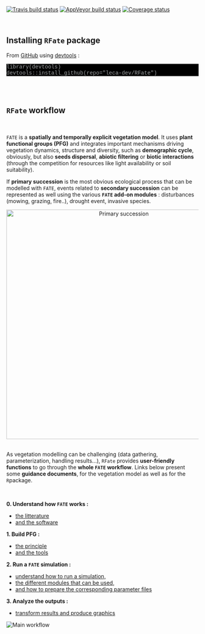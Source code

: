 [![Travis build status](https://travis-ci.org/leca-dev/RFate.svg?branch=RFate)](https://travis-ci.org/leca-dev/RFate)
[![AppVeyor build status](https://ci.appveyor.com/api/projects/status/github/leca-dev/RFate?branch=RFate&svg=true)](https://ci.appveyor.com/project/leca-dev/RFate)
[![Coverage status](https://codecov.io/gh/leca-dev/RFate/branch/RFate/graph/badge.svg)](https://codecov.io/github/leca-dev/RFate?branch=RFate)


<style>
pre.bash {
 background-color: black;
 color: #9ea1a3;
 font-family: Consolas,Monaco,Lucida Console,Liberation Mono,DejaVu Sans Mono,Bitstream Vera Sans Mono,Courier New, monospace;
}
pre.grey {
 background-color: white;
 border-style: solid;
 border-color: #8b8d8f;
 color: #8b8d8f;
 font-family: Consolas,Monaco,Lucida Console,Liberation Mono,DejaVu Sans Mono,Bitstream Vera Sans Mono,Courier New, monospace;
}
.zoom p {
width:600px;
margin-left: auto;
margin-right: auto;
}
.zoom p:hover {
width:1200px;
position: relative;
z-index: 10;
}
</style>


<br/>


## <i class="fa fa-tools"></i> Installing `RFate` package

From [GitHub](https://github.com/leca-dev/RFate) using [devtools](https://cran.r-project.org/web/packages/devtools/index.html) :

<pre class = "bash">
library(devtools)
devtools::install_github(repo="leca-dev/RFate")
</pre>

<br/><br/>



## <i class="fas fa-shoe-prints"></i> `RFate` workflow

<br/>

`FATE` is a **spatially and temporally explicit vegetation model**. 
It uses **plant functional groups (PFG)** and integrates important 
mechanisms driving vegetation dynamics, structure and diversity, 
such as **demographic cycle**, obviously, but also **seeds dispersal**, 
**abiotic filtering** or **biotic interactions** (through the competition 
for resources like light availability or soil suitability).

If **primary succession** is the most obvious ecological process that 
can be modelled with `FATE`, events related to **secondary succession** 
can be represented as well using the various **`FATE` add-on modules** : 
disturbances (mowing, grazing, fire..), drought event, invasive species.

<div style="text-align:center;">
<img src="articles/pictures/SCHEMA_succession1.jpg" alt="Primary succession" style="width:600px;"></img>
</div>

<br/>

As vegetation modelling can be challenging (data gathering, parameterization, 
handling results...), `RFate` provides **user-friendly functions** to go through 
the **whole `FATE` workflow**. Links below present some **guidance documents**, for the 
vegetation model as well as for the `R`package.

<br/>

**0. Understand how `FATE` works :**

- [the litterature](articles/fate_tutorial_0_publications.html)
- [and the software](articles/fate_tutorial_0_modelling_framework.html)

**1. Build PFG :**

- [the principle](articles/fate_tutorial_1_PFG.html)
- [and the tools](articles/rfate_tutorial_1_PFG.html)
    
**2. Run a `FATE` simulation :**

- [understand how to run a simulation,](articles/fate_tutorial_2_RUN_SIMULATION.html)
- [the different modules that can be used,](articles/fate_tutorial_3_MODULES.html)
- [and how to prepare the corresponding parameter files](articles/rfate_tutorial_2_params.html)
    
**3. Analyze the outputs :**

- [transform results and produce graphics](articles/rfate_tutorial_3_graphics.html)


<div class="zoom">
<p><img src="articles/pictures/SCHEMA_FATE_WORKFLOW.png" alt="Main workflow"></img></p>
</div>

